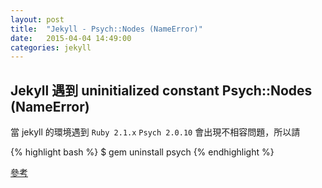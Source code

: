 ```yaml
---
layout: post
title:  "Jekyll - Psych::Nodes (NameError)"
date:   2015-04-04 14:49:00
categories: jekyll
---
```


## Jekyll 遇到 uninitialized constant Psych::Nodes (NameError)

當 jekyll 的環境遇到 `Ruby 2.1.x` `Psych 2.0.10` 會出現不相容問題，所以請

{% highlight bash %}
$ gem uninstall psych
{% endhighlight %}

[參考](https://github.com/dtao/safe_yaml/issues/72)